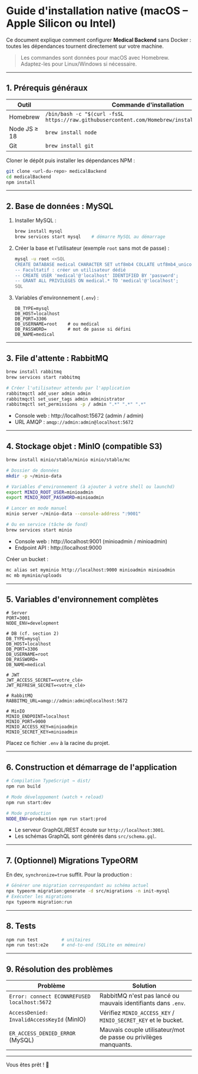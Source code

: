 # Guide d'installation native (macOS – Apple Silicon ou Intel)

Ce document explique comment configurer **Medical Backend** sans Docker : toutes les dépendances tournent directement sur votre machine.

> Les commandes sont données pour macOS avec Homebrew. Adaptez-les pour Linux/Windows si nécessaire.

---

## 1. Prérequis généraux

| Outil | Commande d'installation |
|-------|-------------------------|
| Homebrew | `/bin/bash -c "$(curl -fsSL https://raw.githubusercontent.com/Homebrew/install/HEAD/install.sh)"` |
| Node JS ≥ 18 | `brew install node` |
| Git | `brew install git` |

Cloner le dépôt puis installer les dépendances NPM :

```bash
git clone <url-du-repo> medicalBackend
cd medicalBackend
npm install
```

---

## 2. Base de données : MySQL

1. Installer MySQL :
   ```bash
   brew install mysql
   brew services start mysql    # démarre MySQL au démarrage
   ```
2. Créer la base et l'utilisateur (exemple `root` sans mot de passe) :
   ```bash
   mysql -u root <<SQL
   CREATE DATABASE medical CHARACTER SET utf8mb4 COLLATE utf8mb4_unicode_ci;
   -- Facultatif : créer un utilisateur dédié
   -- CREATE USER 'medical'@'localhost' IDENTIFIED BY 'password';
   -- GRANT ALL PRIVILEGES ON medical.* TO 'medical'@'localhost';
   SQL
   ```
3. Variables d'environnement (`.env`) :
   ```env
   DB_TYPE=mysql
   DB_HOST=localhost
   DB_PORT=3306
   DB_USERNAME=root    # ou medical
   DB_PASSWORD=        # mot de passe si défini
   DB_NAME=medical
   ```

---

## 3. File d'attente : RabbitMQ

```bash
brew install rabbitmq
brew services start rabbitmq

# Créer l'utilisateur attendu par l'application
rabbitmqctl add_user admin admin
rabbitmqctl set_user_tags admin administrator
rabbitmqctl set_permissions -p / admin ".*" ".*" ".*"
```

* Console web : http://localhost:15672 (admin / admin)
* URL AMQP : `amqp://admin:admin@localhost:5672`

---

## 4. Stockage objet : MinIO (compatible S3)

```bash
brew install minio/stable/minio minio/stable/mc

# Dossier de données
mkdir -p ~/minio-data

# Variables d'environnement (à ajouter à votre shell ou launchd)
export MINIO_ROOT_USER=minioadmin
export MINIO_ROOT_PASSWORD=minioadmin

# Lancer en mode manuel
minio server ~/minio-data --console-address ":9001"

# Ou en service (tâche de fond)
brew services start minio
```

* Console web : http://localhost:9001 (minioadmin / minioadmin)
* Endpoint API : http://localhost:9000

Créer un bucket :

```bash
mc alias set myminio http://localhost:9000 minioadmin minioadmin
mc mb myminio/uploads
```

---

## 5. Variables d'environnement complètes

```env
# Server
PORT=3001
NODE_ENV=development

# DB (cf. section 2)
DB_TYPE=mysql
DB_HOST=localhost
DB_PORT=3306
DB_USERNAME=root
DB_PASSWORD=
DB_NAME=medical

# JWT
JWT_ACCESS_SECRET=<votre_clé>
JWT_REFRESH_SECRET=<votre_clé>

# RabbitMQ
RABBITMQ_URL=amqp://admin:admin@localhost:5672

# MinIO
MINIO_ENDPOINT=localhost
MINIO_PORT=9000
MINIO_ACCESS_KEY=minioadmin
MINIO_SECRET_KEY=minioadmin
```

Placez ce fichier `.env` à la racine du projet.

---

## 6. Construction et démarrage de l'application

```bash
# Compilation TypeScript → dist/
npm run build

# Mode développement (watch + reload)
npm run start:dev

# Mode production
NODE_ENV=production npm run start:prod
```

* Le serveur GraphQL/REST écoute sur `http://localhost:3001`.
* Les schémas GraphQL sont générés dans `src/schema.gql`.

---

## 7. (Optionnel) Migrations TypeORM

En dev, `synchronize=true` suffit. Pour la production :

```bash
# Générer une migration correspondant au schéma actuel
npx typeorm migration:generate -d src/migrations -n init-mysql
# Exécuter les migrations
npx typeorm migration:run
```

---

## 8. Tests

```bash
npm run test         # unitaires
npm run test:e2e     # end-to-end (SQLite en mémoire)
```

---

## 9. Résolution des problèmes

| Problème | Solution |
|-----------|----------|
| `Error: connect ECONNREFUSED localhost:5672` | RabbitMQ n'est pas lancé ou mauvais identifiants dans `.env`. |
| `AccessDenied: InvalidAccessKeyId` (MinIO) | Vérifiez `MINIO_ACCESS_KEY` / `MINIO_SECRET_KEY` et le bucket. |
| `ER_ACCESS_DENIED_ERROR` (MySQL) | Mauvais couple utilisateur/mot de passe ou privilèges manquants. |

---

Vous êtes prêt ! 🎉 